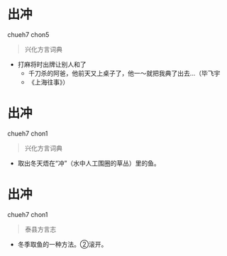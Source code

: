 # 出冲
chueh7 chon5
> 兴化方言词典
- 打麻将时出牌让别人和了
  - 千刀杀的阿爸，他前天又上桌子了，他一～就把我典了出去…（毕飞宇
  - 《上海往事》）

# 出冲
chueh7 chon1
> 兴化方言词典
- 取出冬天焐在“冲”（水中人工围圈的草丛）里的鱼。

# 出冲
chueh7 chon1
> 泰县方言志
- 冬季取鱼的一种方法。②滚开。
